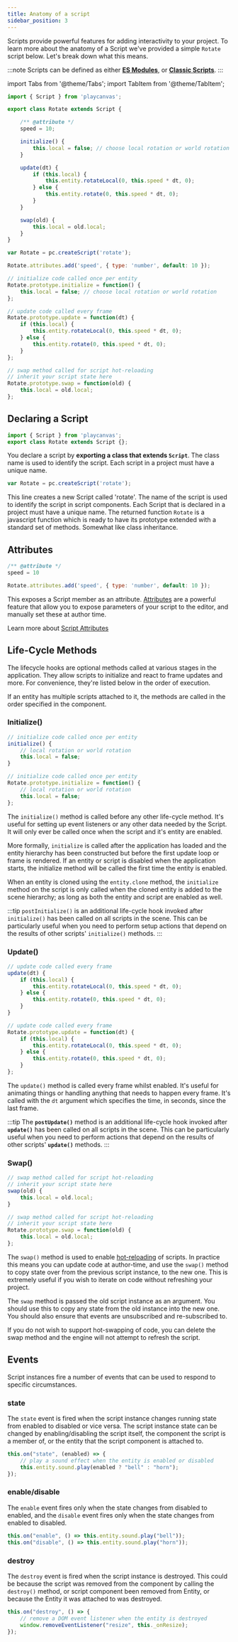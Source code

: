 ```yaml
---
title: Anatomy of a script
sidebar_position: 3
---
```


Scripts provide powerful features for adding interactivity to your project. To learn more about the anatomy of a Script we've provided a simple `Rotate` script below. Let's break down what this means.

:::note
Scripts can be defined as either **[ES Modules](esm-scripts.md)**, or **[Classic Scripts](../classic)**.
:::

import Tabs from '@theme/Tabs';
import TabItem from '@theme/TabItem';

<Tabs defaultValue="legacy" groupId='script-code'>
<TabItem  value="esm" label="ESM">

```javascript
import { Script } from 'playcanvas';

export class Rotate extends Script {

    /** @attribute */
    speed = 10;

    initialize() {
        this.local = false; // choose local rotation or world rotation
    }

    update(dt) {
        if (this.local) {
            this.entity.rotateLocal(0, this.speed * dt, 0);
        } else {
            this.entity.rotate(0, this.speed * dt, 0);
        }
    }

    swap(old) {
        this.local = old.local;
    }
}
```

</TabItem>
<TabItem value="legacy" label="Legacy">

```javascript
var Rotate = pc.createScript('rotate');

Rotate.attributes.add('speed', { type: 'number', default: 10 });

// initialize code called once per entity
Rotate.prototype.initialize = function() {
    this.local = false; // choose local rotation or world rotation
};

// update code called every frame
Rotate.prototype.update = function(dt) {
    if (this.local) {
        this.entity.rotateLocal(0, this.speed * dt, 0);
    } else {
        this.entity.rotate(0, this.speed * dt, 0);
    }
};

// swap method called for script hot-reloading
// inherit your script state here
Rotate.prototype.swap = function(old) {
    this.local = old.local;
};
```

</TabItem>
</Tabs>

## Declaring a Script

<Tabs defaultValue="legacy" groupId='script-code'>
<TabItem  value="esm" label="ESM">

```javascript
import { Script } from 'playcanvas';
export class Rotate extends Script {};
```

You declare a script by **exporting a class that extends `Script`**. The class name is used to identify the script. Each script in a project must have a unique name.

</TabItem>
<TabItem value="legacy" label="Legacy">

```javascript
var Rotate = pc.createScript('rotate');
```

This line creates a new Script called 'rotate'. The name of the script is used to identify the script in script components. Each Script that is declared in a project must have a unique name. The returned function `Rotate` is a javascript function which is ready to have its prototype extended with a standard set of methods. Somewhat like class inheritance.

</TabItem>
</Tabs>

## Attributes

<Tabs defaultValue="legacy" groupId='script-code'>
<TabItem value="esm" label="ESM">

```javascript
/** @attribute */
speed = 10
```

</TabItem>
<TabItem value="legacy" label="Legacy">

```javascript
Rotate.attributes.add('speed', { type: 'number', default: 10 });
```

</TabItem>
</Tabs>

This exposes a Script member as an attribute. [Attributes](./script-attributes.md) are a powerful feature that allow you to expose parameters of your script to the editor, and manually set these at author time.

Learn more about [Script Attributes](./script-attributes.md)

## Life-Cycle Methods

The lifecycle hooks are optional methods called at various stages in the application. They allow scripts to initialize and react to frame updates and more. For convenience, they're listed below in the order of execution.

If an entity has multiple scripts attached to it, the methods are called in the order specified in the component.

### Initialize()

<Tabs defaultValue="legacy" groupId='script-code'>
<TabItem value="esm" label="ESM">

```javascript
// initialize code called once per entity
initialize() {
    // local rotation or world rotation
    this.local = false;
}
```

</TabItem>
<TabItem value="legacy" label="Legacy">

```javascript
// initialize code called once per entity
Rotate.prototype.initialize = function() {
    // local rotation or world rotation
    this.local = false;
};
```

</TabItem>
</Tabs>

The `initialize()` method is called before any other life-cycle method. It's useful for setting up event listeners or any other data needed by the Script. It will only ever be called once when the script and it's entity are enabled.

More formally, `initialize` is called after the application has loaded and the entity hierarchy has been constructed but before the first update loop or frame is rendered. If an entity or script is disabled when the application starts, the initialize method will be called the first time the entity is enabled.

When an entity is cloned using the `entity.clone` method, the `initialize` method on the script is only called when the cloned entity is added to the scene hierarchy; as long as both the entity and script are enabled as well.

:::tip
`postInitialize()` is an additional life-cycle hook invoked after `initialize()` has been called on all scripts in the scene. This can be particularly useful when you need to perform setup actions that depend on the results of other scripts' `initialize()` methods.
:::

### Update()

<Tabs defaultValue="legacy" groupId='script-code'>
<TabItem value="esm" label="ESM">

```javascript
// update code called every frame
update(dt) {
    if (this.local) {
        this.entity.rotateLocal(0, this.speed * dt, 0);
    } else {
        this.entity.rotate(0, this.speed * dt, 0);
    }
}
```

</TabItem>
<TabItem value="legacy" label="Legacy">

```javascript
// update code called every frame
Rotate.prototype.update = function(dt) {
    if (this.local) {
        this.entity.rotateLocal(0, this.speed * dt, 0);
    } else {
        this.entity.rotate(0, this.speed * dt, 0);
    }
};
```

</TabItem>
</Tabs>

The `update()` method is called every frame whilst enabled. It's useful for animating things or handling anything that needs to happen every frame. It's called with the `dt` argument which specifies the time, in seconds, since the last frame.

:::tip
The **`postUpdate()`** method is an additional life-cycle hook invoked after **`update()`** has been called on all scripts in the scene. This can be particularly useful when you need to perform actions that depend on the results of other scripts' **`update()`** methods.
:::

### Swap()

<Tabs defaultValue="legacy" groupId='script-code'>
<TabItem value="esm" label="ESM">

```javascript
// swap method called for script hot-reloading
// inherit your script state here
swap(old) {
    this.local = old.local;
}
```

</TabItem>
<TabItem value="legacy" label="Legacy">

```javascript
// swap method called for script hot-reloading
// inherit your script state here
Rotate.prototype.swap = function(old) {
    this.local = old.local;
};
```

</TabItem>
</Tabs>

The `swap()` method is used to enable [hot-reloading](./hot-reloading.md) of scripts. In practice this means you can update code at author-time, and use the `swap()` method to copy state over from the previous script instance, to the new one. This is extremely useful if you wish to iterate on code without refreshing your project.

The `swap` method is passed the old script instance as an argument. You should use this to copy any state from the old instance into the new one. You should also ensure that events are unsubscribed and re-subscribed to.

If you do not wish to support hot-swapping of code, you can delete the swap method and the engine will not attempt to refresh the script.

## Events

Script instances fire a number of events that can be used to respond to specific circumstances.

### state

The `state` event is fired when the script instance changes running state from enabled to disabled or vice versa. The script instance state can be changed by enabling/disabling the script itself, the component the script is a member of, or the entity that the script component is attached to.

```javascript
this.on("state", (enabled) => {
    // play a sound effect when the entity is enabled or disabled
    this.entity.sound.play(enabled ? "bell" : "horn");
});
```

### enable/disable

The `enable` event fires only when the state changes from disabled to enabled, and the `disable` event fires only when the state changes from enabled to disabled.

```javascript
this.on("enable", () => this.entity.sound.play("bell"));
this.on("disable", () => this.entity.sound.play("horn"));
```

### destroy

The `destroy` event is fired when the script instance is destroyed. This could be because the script was removed from the component by calling the `destroy()` method, or script component been removed from Entity, or because the Entity it was attached to was destroyed.

```javascript
this.on("destroy", () => {
    // remove a DOM event listener when the entity is destroyed
    window.removeEventListener("resize", this._onResize);
});
```

<!--
### attr and attr:[name]

The `attr` and `attr:[name]` events are fired when a declared script attribute value is changed. This could be in the course of running the application or it could be when changes are made to the value via the Editor. The `attr` is fired for every attribute changed. The `attr:[name]` is fired only for a specific attribute e.g. if you have an attribute called 'speed' the event `attr:speed` would be fired when the speed is changed.

```javascript
Rotate.prototype.initialize = function () {
    this.on("attr:speed", function (value, prev) {
        // speed attribute has changed
    });
};
```
-->
